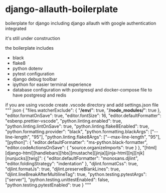 # django-allauth-boilerplate
boilerplate for django including django allauth with google authentication integrated 

it's still under construction

the boilerplate includes
- black 
- flake8
- python dotenv
- pytest configuration
- django debug toolbar
- ipython for easier terminal experience
- database configuration with postgresql and docker-compose file to have postgresql and redis




if you are using vscode create .vscode directory and add settings.json file 
""" json
{
  "files.watcherExclude": {
    "**/env/**": true,
    "**/node_modules/**": true
  },
  "editor.formatOnSave": true,
  "editor.fontSize": 16,
  "editor.defaultFormatter": "esbenp.prettier-vscode",
  "python.linting.enabled": true,
  "python.linting.lintOnSave": true,
  "python.linting.flake8Enabled": true,
  "python.formatting.provider": "black",
  "python.formatting.blackArgs": ["--line-length", "95"],
  "python.linting.flake8Args": ["--max-line-length", "95"],
  "[python]": {
    "editor.defaultFormatter": "ms-python.black-formatter",
    "editor.codeActionsOnSave": {
      "source.organizeImports": true
    }
  },
  "[html][django-html][handlebars][hbs][mustache][jinja][jinja-html][nj][njk][nunjucks][twig]": {
    "editor.defaultFormatter": "monosans.djlint",
    "editor.foldingStrategy": "indentation"
  },
  "djlint.formatCss": true,
  "djlint.formatJs": true,
  "djlint.preserveBlankLines": true,
  "djlint.lineBreakAfterMultilineTag": true,
  "python.testing.pytestArgs": ["server"],
  "python.testing.unittestEnabled": false,
  "python.testing.pytestEnabled": true
}
"""
